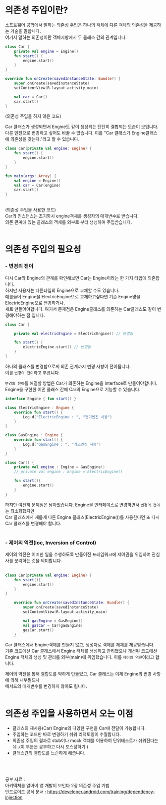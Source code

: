 # 의존성 주입이란?
소프트웨어 공학에서 말하는 의존성 주입은 하나의 객체에 다른 객체의 의존성을 제공하는 기술을 말합니다.<br>
여기서 말하는 의존성이란 객체지향에서 두 클래스 간의 관계입니다.

~~~kotlin
class Car {
    private val engine = Engine()
    fun start() {
        engine.start()
    }
}

override fun onCreate(savedInstanceState: Bundle?) {
    super.onCreate(savedInstanceState)
    setContentView(R.layout.activity_main)

    val car = Car()
    car.start()
}
~~~
(의존성 주입을 하지 않은 코드)

Car 클래스가 생성되면서 Engine도 같이 생성되는 단단히 결합되는 모습이 보입니다.<br>
다른 엔진으로 변경하고 싶어도 바꿀 수 없습니다.
이를 "Car 클래스가 Engine클래스에 의존성을 갖는다."라고 할 수 있습니다.<br>

~~~kotlin
class Car(private val engine: Engine) {
    fun start() {
        engine.start()
    }
}

fun main(args: Array) {
    val engine = Engine()
    val car = Car(engine)
    car.start()
}
~~~
<br>
(의존성 주입을 사용한 코드)<br>
Car의 인스턴스는 초기화시 engine객체를 생성자의 매개변수로 받습니다.<br>
의존 관계에 있는 클래스의 객체를 외부로 부터 생성하여 주입받습니다.<br><br>



# 의존성 주입의 필요성

### - 변경의 전이
다시 Car와 Engine의 관계를 확인해보면 Car는 Engine이라는 한 가지 타입에 의존합니다.<br>
하지만 사용자는 다른타입의 Engine으로 교체할 수도 있습니다.<br>
예를들어 Engine을 ElectricEngine으로 교체하고싶다면 기존 Engine명을 ElectricEngine으로 변경하거나,<br>
새로 만들어야합니다. 여기서 문제점은 Engine클래스를 의존하는 Car클래스도 같이 변경해야하는 점 입니다.
<br>

~~~kotlin
class Car {

    private val electricEngine = ElectricEngine() // 변경됨

    fun start() {
        electricEngine.start() // 변경됨
    }
}
~~~
하나의 클래스를 변경함으로써 의존 관계까지 변경 사항이 전이됩니다.<br>
이를 `변경의 전이`라고 부릅니다.<br>

`변경의 전이`를 해결할 방법은 Car가 의존하는 Engine을 interface로 만들어야합니다.<br>
Engine을 구현한 어떤 클래스 간에 Car의 Engine으로 기능할 수 있습니다.
~~~kotlin
interface Engine { fun start() }
~~~

~~~kotlin
class ElectricEngine : Engine {
    override fun start() {
        Log.d("ElectricEngine : ", "전기엔진 시동")
    }
}
~~~

~~~kotlin
class GasEngine : Engine {
    override fun start() {
        Log.d("GasEngine : ", "가스엔진 시동")
    }
}
~~~

~~~kotlin
class Car() {
    private val engine : Engine = GasEngine()
    // private val engine : Engine = ElectricEngine()

    fun start(){
        engine.start()
    }
}
~~~

하지만 여전히 문제점은 남아있습니다. Engine을 인터페이스로 변경하면서 `변경의 전이`는 최소화했지만<br>
Car 클래스에서 새롭게 다른 Engine 클래스(ElectricEngine())를 사용한다면 또 다시 Car 클래스를 변경해야 합니다.<br><br>

### - 제어의 역전(Ioc, Inversion of Control)
제어의 역전은 어떠한 일을 수행하도록 만들어진 프레임워크에 제어권을 위임하여 관심사를 분리하는 것을 의미합니다.<br><br>

~~~kotlin
class Car(private val engine: Engine) {
    fun start(){
        engine.start()
    }
}
~~~
~~~kotlin
    override fun onCreate(savedInstanceState: Bundle?) {
        super.onCreate(savedInstanceState)
        setContentView(R.layout.activity_main)

        val gasEngine = GasEngine()
        val gasCar = Car(gasEngine)
        gasCar.start()
    }
~~~

Car 클래스에서 Engine객체를 만들지 않고, 생성자로 객체를 제체를 제공받습니다.<br>
기존 코드에선 Car 클래스에서 Engine 객체를 생성하고 관리했으나 개선된 코드에선<br>
Engine 객체의 생성 및 관리를 외부(main)에 위임했습니다. 이를 `제어의 역전`이라고 합니다.<br>

제어의 역전을 통해 결합도를 약하게 만들었고, Car 클래스는 이제 Engine의 변경 사항에 의해 내부필드나<br>
메서드의 매개변수를 변경하지 않아도 됩니다.<br><br>

# 의존성 주입을 사용하면서 오는 이점

<ul>
  <li>클래스의 재사용(Car) Engine의 다양한 구현을 Car에 전달이 가능합니다.</li>
  <li>주입하는 코드만 따로 변경하기 쉬워 리팩토링이 수월합니다.</li>
  <li>의존성 주입의 결과로 stub이나 mock 객체를 이용하여 단위테스트가 쉬워진다는데..(이 부분은 공부하고 다시 포스팅하기!)</li>
  <li>클래스간의 결합도를 느슨하게 해줍니다.</li>
</ul>  


<br><br><br>
공부 자료 :<br> 
아키텍처를 알아야 앱 개발이 보인다 2장 의존성 주입 기법<br>
안드로이드 공식 문서 : https://developer.android.com/training/dependency-injection
          





